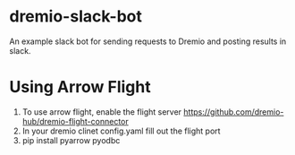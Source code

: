 # dremio-slack-bot
An example slack bot for sending requests to Dremio and posting results in slack.

# Using Arrow Flight
1. To use arrow flight, enable the flight server https://github.com/dremio-hub/dremio-flight-connector
2. In your dremio clinet config.yaml fill out the flight port
3. pip install pyarrow pyodbc
